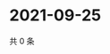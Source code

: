 # 2021-09-25

共 0 条

<!-- BEGIN WEIBO -->
<!-- 最后更新时间 Sat Sep 25 2021 06:13:08 GMT+0800 (China Standard Time) -->

<!-- END WEIBO -->
